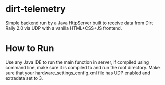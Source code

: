 # dirt-telemetry
Simple backend run by a Java HttpServer built to receive data from Dirt Rally 2.0 via UDP with a vanilla HTML+CSS+JS frontend.

# How to Run
Use any Java IDE to run the main function in server, if compiled using command line, make sure it is compiled to and run the root directory.
Make sure that your hardware_settings_config.xml file has UDP enabled and extradata set to 3.
